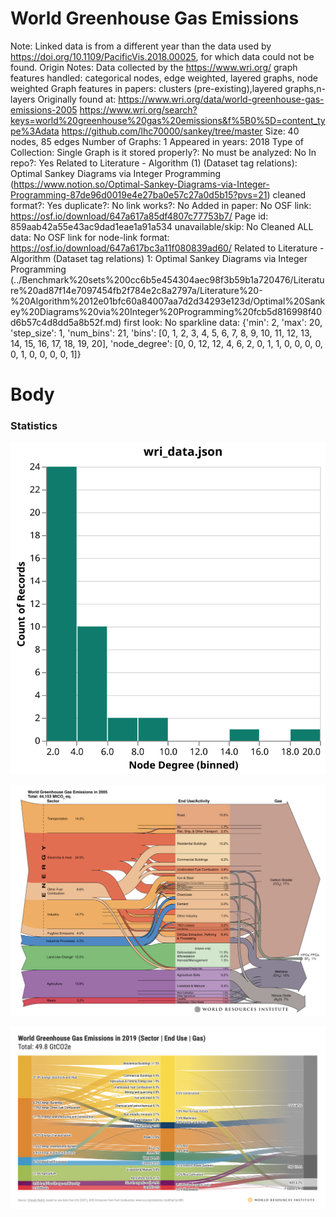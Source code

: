 # World Greenhouse Gas Emissions

Note: Linked data is from a different year than the data used by https://doi.org/10.1109/PacificVis.2018.00025, for which data could not be found.
Origin Notes: Data collected by the https://www.wri.org/
graph features handled: categorical nodes, edge weighted, layered graphs, node weighted
Graph features in papers: clusters (pre-existing),layered graphs,n-layers
Originally found at: https://www.wri.org/data/world-greenhouse-gas-emissions-2005
https://www.wri.org/search?keys=world%20greenhouse%20gas%20emissions&f%5B0%5D=content_type%3Adata
https://github.com/lhc70000/sankey/tree/master
Size: 40 nodes, 85 edges
Number of Graphs: 1
Appeared in years: 2018
Type of Collection: Single Graph
is it stored properly?: No
must be analyzed: No
In repo?: Yes
Related to Literature - Algorithm (1) (Dataset tag relations): Optimal Sankey Diagrams via Integer Programming (https://www.notion.so/Optimal-Sankey-Diagrams-via-Integer-Programming-87de96d0019e4e27ba0e57c27a0d5b15?pvs=21)
cleaned format?: Yes
duplicate?: No
link works?: No
Added in paper: No
OSF link: https://osf.io/download/647a617a85df4807c77753b7/
Page id: 859aab42a55e43ac9dad1eae1a91a534
unavailable/skip: No
Cleaned ALL data: No
OSF link for node-link format: https://osf.io/download/647a617bc3a11f080839ad60/
Related to Literature - Algorithm (Dataset tag relations) 1: Optimal Sankey Diagrams via Integer Programming (../Benchmark%20sets%200cc6b5e454304aec98f3b59b1a720476/Literature%20ad87f14e7097454fb2f784e2c8a2797a/Literature%20-%20Algorithm%2012e01bfc60a84007aa7d2d34293e123d/Optimal%20Sankey%20Diagrams%20via%20Integer%20Programming%20fcb5d816998f40d6b57c4d8dd5a8b52f.md)
first look: No
sparkline data: {'min': 2, 'max': 20, 'step_size': 1, 'num_bins': 21, 'bins': [0, 1, 2, 3, 4, 5, 6, 7, 8, 9, 10, 11, 12, 13, 14, 15, 16, 17, 18, 19, 20], 'node_degree': [0, 0, 12, 12, 4, 6, 2, 0, 1, 1, 0, 0, 0, 0, 0, 1, 0, 0, 0, 0, 1]}

# Body

### Statistics

![degree_distr.svg](World%20Greenhouse%20Gas%20Emissions%20859aab42a55e43ac9dad1eae1a91a534/degree_distr.svg)

![Screen Shot 2023-01-21 at 2.59.58 PM.png](World%20Greenhouse%20Gas%20Emissions%20859aab42a55e43ac9dad1eae1a91a534/Screen_Shot_2023-01-21_at_2.59.58_PM.png)

![Screen Shot 2023-01-21 at 3.00.19 PM.png](World%20Greenhouse%20Gas%20Emissions%20859aab42a55e43ac9dad1eae1a91a534/Screen_Shot_2023-01-21_at_3.00.19_PM.png)